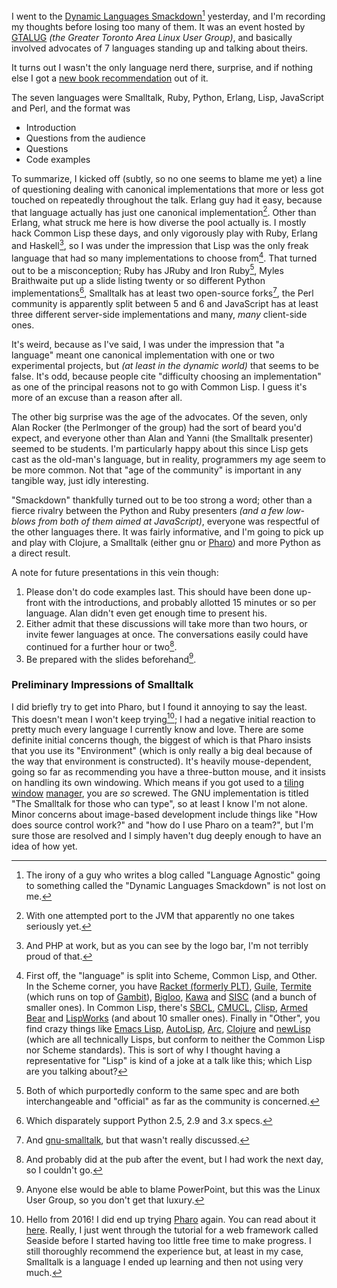 I went to the [Dynamic Languages Smackdown](http://gtalug.org/wiki/Meetings:2010-12)[^aside] yesterday, and I'm recording my thoughts before losing too many of them. It was an event hosted by [GTALUG](http://gtalug.org/wiki/Main_Page) *(the Greater Toronto Area Linux User Group)*, and basically involved advocates of 7 languages standing up and talking about theirs.

[^aside]: The irony of a guy who writes a blog called "Language Agnostic" going to something called the "Dynamic Languages Smackdown" is not lost on me.

It turns out I wasn't the only language nerd there, surprise, and if nothing else I got a [new book recommendation](http://pragprog.com/titles/btlang/seven-languages-in-seven-weeks) out of it.

The seven languages were Smalltalk, Ruby, Python, Erlang, Lisp, JavaScript and Perl, and the format was

- Introduction
- Questions from the audience
- Questions
- Code examples

To summarize, I kicked off (subtly, so no one seems to blame me yet) a line of questioning dealing with canonical implementations that more or less got touched on repeatedly throughout the talk. Erlang guy had it easy, because that language actually has just one canonical implementation[^admittedly]. Other than Erlang, what struck me here is how diverse the pool actually is. I mostly hack Common Lisp these days, and only vigorously play with Ruby, Erlang and Haskell[^not-proud], so I was under the impression that Lisp was the only freak language that had so many implementations to choose from[^lisps]. That turned out to be a misconception; Ruby has JRuby and Iron Ruby[^rubies], Myles Braithwaite put up a slide listing twenty or so different Python implementations[^pythons], Smalltalk has at least two open-source forks[^gnu-smalltalk], the Perl community is apparently split between 5 and 6 and JavaScript has at least three different server-side implementations and many, *many* client-side ones.

[^admittedly]: With one attempted port to the JVM that apparently no one takes seriously yet.
[^not-proud]: And PHP at work, but as you can see by the logo bar, I'm not terribly proud of that.
[^lisps]: First off, the "language" is split into Scheme, Common Lisp, and Other. In the Scheme corner, you have [Racket (formerly PLT)](http://racket-lang.org/), [Guile](http://www.gnu.org/software/guile/guile.html), [Termite](http://code.google.com/p/termite/) (which runs on top of [Gambit](http://dynamo.iro.umontreal.ca/~gambit/wiki/index.php/Main_Page)), [Bigloo](http://www-sop.inria.fr/mimosa/fp/Bigloo/), [Kawa](http://www.gnu.org/software/kawa/) and [SISC](http://sisc-scheme.org/) (and a bunch of smaller ones). In Common Lisp, there's [SBCL](http://www.sbcl.org/), [CMUCL](http://www.cons.org/cmucl/), [Clisp](http://www.gnu.org/software/clisp/), [Armed Bear](http://common-lisp.net/project/armedbear/) and [LispWorks](http://www.lispworks.com/) (and about 10 smaller ones). Finally in "Other", you find crazy things like [Emacs Lisp](http://www.gnu.org/software/emacs/emacs-lisp-intro/), [AutoLisp](http://en.wikipedia.org/wiki/AutoLISP), [Arc](http://www.paulgraham.com/arc.html), [Clojure](http://clojure.org/) and [newLisp](http://www.newlisp.org/) (which are all technically Lisps, but conform to neither the Common Lisp nor Scheme standards). This is sort of why I thought having a representative for "Lisp" is kind of a joke at a talk like this; which Lisp are you talking about?
[^rubies]: Both of which purportedly conform to the same spec and are both interchangeable and "official" as far as the community is concerned.
[^pythons]: Which disparately support Python 2.5, 2.9 and 3.x specs.
[^gnu-smalltalk]: And [gnu-smalltalk](http://smalltalk.gnu.org/), but that wasn't really discussed.

It's weird, because as I've said, I was under the impression that "a language" meant one canonical implementation with one or two experimental projects, but *(at least in the dynamic world)* that seems to be false. It's odd, because people cite "difficulty choosing an implementation" as one of the principal reasons not to go with Common Lisp. I guess it's more of an excuse than a reason after all.

The other big surprise was the age of the advocates. Of the seven, only Alan Rocker (the Perlmonger of the group) had the sort of beard you'd expect, and everyone other than Alan and Yanni (the Smalltalk presenter) seemed to be students. I'm particularly happy about this since Lisp gets cast as the old-man's language, but in reality, programmers my age seem to be more common. Not that "age of the community" is important in any tangible way, just idly interesting.

"Smackdown" thankfully turned out to be too strong a word; other than a fierce rivalry between the Python and Ruby presenters *(and a few low-blows from both of them aimed at JavaScript)*, everyone was respectful of the other languages there. It was fairly informative, and I'm going to pick up and play with Clojure, a Smalltalk (either gnu or [Pharo](http://pharo-project.org/home)) and more Python as a direct result.

A note for future presentations in this vein though:

1. Please don't do code examples last. This should have been done up-front with the introductions, and probably allotted 15 minutes or so per language. Alan didn't even get enough time to present his.
2. Either admit that these discussions will take more than two hours, or invite fewer languages at once. The conversations easily could have continued for a further hour or two[^and-probably-did].
3. Be prepared with the slides beforehand[^no-powerpoint].

[^and-probably-did]: And probably did at the pub after the event, but I had work the next day, so I couldn't go.
[^no-powerpoint]: Anyone else would be able to blame PowerPoint, but this was the Linux User Group, so you don't get that luxury.

### Preliminary Impressions of Smalltalk

I did briefly try to get into Pharo, but I found it annoying to say the least. This doesn't mean I won't keep trying[^from-the-future]; I had a negative initial reaction to pretty much every language I currently know and love. There are some definite initial concerns though, the biggest of which is that Pharo insists that you use its "Environment" (which is only really a big deal because of the way that environment is constructed). It's heavily mouse-dependent, going so far as recommending you have a three-button mouse, and it insists on handling its own windowing. Which means if you got used to a [tiling](http://www.bluetile.org/) [window](http://www.nongnu.org/stumpwm/) [manager](http://www.winsplit-revolution.com/), you are *so* screwed. The GNU implementation is titled "The Smalltalk for those who can type", so at least I know I'm not alone. Minor concerns about image-based development include things like "How does source control work?" and "how do I use Pharo on a team?", but I'm sure those are resolved and I simply haven't dug deeply enough to have an idea of how yet.

[^from-the-future]: Hello from 2016! I did end up trying [Pharo](http://pharo-project.org/home) again. You can read about it [here](/posts/smalltalk-first-impressions). Really, I just went through the tutorial for a web framework called Seaside before I started having too little free time to make progress. I still thoroughly recommend the experience but, at least in my case, Smalltalk is a language I ended up learning and then not using very much.
